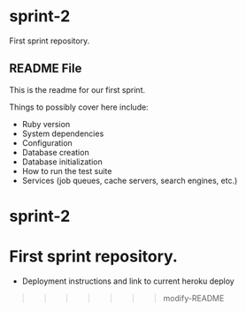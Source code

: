# sprint-2
First sprint repository.

## README File

This is the readme for our first sprint.

Things to possibly cover here include:
* Ruby version
* System dependencies
* Configuration
* Database creation
* Database initialization
* How to run the test suite
* Services (job queues, cache servers, search engines, etc.)
# sprint-2
First sprint repository.
=======
* Deployment instructions and link to current heroku deploy
>>>>>>> modify-README

